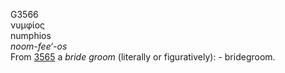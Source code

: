 <body>
  <p>G3566<br>  νυμφίος  <br> numphios  <br><i>noom-fee‘-os </i><br>From <a href="g3565.htm">3565</a>  a <i>bride</i> <i>groom</i> (literally or figuratively): - bridegroom.<br></p>
 </body>